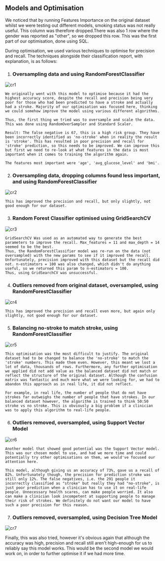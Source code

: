 ## Models and Optimisation
We noticed that by running Features Importance on the original dataset whilst we were testing out different models, smoking status was not really useful. This column was therefore dropped.There was also 1 row where the gender was reported as "other", so we dropped this row. This was the first part of our optimisation, done using SQL.

During optimisation, we used various techniques to optimise for precision and recall. The techniques alongside their classification report, with explanation, is as follows:

1. ### Oversampling data and using RandomForestClassifier


![cr1](Classification-Reports/cr1.png)

    We originally went with this model to optimise because it had the highest accuracy score, despite the recall and precision being very poor for those who had been predicted to have a stroke and actually had a stroke. Majority of our optimisation was focused here, thinking we could somehow improve the model using various different algorithms.

    Thus, the first thing we tried was to oversample and scale the data. This was done using RandomOverSampler and Standard Scaler.

    Result: The false negative is 67, this is a high risk group. They have been incorrectly identified as 'no-stroke' when in reality the result is 'stroke'. This has resulted in poor precision and recall for 'stroke' prediction, so this needs to be improved. We can improve this but first we need to re-look at what features in the data is most important when it comes to training the algorithm again.

    The features most important were 'age', 'avg_glucose_level' and 'bmi'.


2. ### Oversampling data, dropping columns found less important, and using RandomForestClassifier


![cr2](Classification-Reports/cr2.png)

    This has improved the precision and recall, but only slightly, not good enough for our dataset. 

3. ### Random Forest Classifier optimised using GridSearchCV


![cr3](Classification-Reports/cr3.png)

    GridSearchCV Was used as an automated way to generate the best parameters to improve the recall. Max_features = 11 and max_depth = 14 seemed to be the best.
    Thus, the RandomForestClassifier model was re-run on the data (not oversampled) with the new params to see if it improved the recall.
    Unfortunately, precision improved with this dataset but the recall did not. n-estimators = 100 was also changed, which didn't do anything useful, so we returned this param to n-estimators = 100.
    Thus, using GridSearchCV was unsuccessful.

4. ### Outliers removed from original dataset, oversampled, using RandomForestClassifier


![cr4](Classification-Reports/cr4.png)

    This has improved the precision and recall even more, but again only slightly, not good enough for our dataset.

5. ### Balancing no-stroke to match stroke, using RandomForestClassifier


![cr5](Classification-Reports/cr5.png)

    This optimisation was the most difficult to justify. The original dataset had to be changed to balance the 'no-stroke' to match the 'stroke' numbers. This made them even. However, this meant we lost a lot of data, thousands of rows. Furthermore, any further optimisation we applied did not add value as the balanced dataset did not match or reflect the structure of the original dataset. Although the confusion matrix was fantastic and much more what we were looking for, we had to abandon this approach as in real life, it did not reflect.

    For example, in real life, the number of people that do not have strokes far outweighs the number of people that have strokes. In our balanced dataset however, the algorithm is trained to think 50:50 stroke vs no stroke. This is obviously a big problem if a clinician was to apply this algorithm to real-life people.

6. ### Outliers removed, oversampled, using Support Vector Model


![cr6](Classification-Reports/cr6.png)

    Another model that showed good potential was the Support Vector model. This was our chosen model to use, and had we more time and could potentially try other optimisations on them, we would've focused our attention here.

    This model, although giving us an accuracy of 73%, gave us a recall of 82%. Unfortunately though, the precision for prediction stroke was still only 12%. The false negatives, i.e. the 291 people it incorrectly classified as "stroke" but really they had "no-stroke", is just poor prediction when a clinician has to use it on real-life people. Unnecessary health scares, can make people worried. It also can make a clinician look incompetent at supporting people to manage their risk of strokes. We definitely do not want our model to have such a poor precision for this reason.

7. ### Outliers removed, oversampled, using Decision Tree Model


![cr7](Classification-Reports/cr7.png)

Finally, this was also tried, however it's obvious again that although the accuracy was high, precision and recall still aren't high-enough for us to reliably say this model works. This would be the second model we would work on, in order to further optimise it if we had more time.
